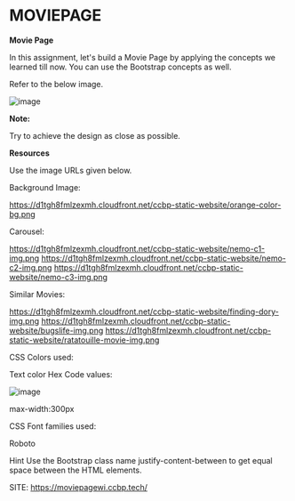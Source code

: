 # MOVIEPAGE

**Movie Page**

In this assignment, let's build a Movie Page by applying the concepts we learned till now. You can use the Bootstrap concepts as well.



Refer to the below image.


![image](https://github.com/P-Joel-Prakash/Websiteintegration-MOVIEPAGE/assets/135586760/1d1ee043-8fce-40a7-af31-69dde68dacfd)


**Note:**

Try to achieve the design as close as possible.

**Resources**

Use the image URLs given below.

Background Image:

https://d1tgh8fmlzexmh.cloudfront.net/ccbp-static-website/orange-color-bg.png


Carousel:

https://d1tgh8fmlzexmh.cloudfront.net/ccbp-static-website/nemo-c1-img.png
https://d1tgh8fmlzexmh.cloudfront.net/ccbp-static-website/nemo-c2-img.png
https://d1tgh8fmlzexmh.cloudfront.net/ccbp-static-website/nemo-c3-img.png


Similar Movies:

https://d1tgh8fmlzexmh.cloudfront.net/ccbp-static-website/finding-dory-img.png
https://d1tgh8fmlzexmh.cloudfront.net/ccbp-static-website/bugslife-img.png
https://d1tgh8fmlzexmh.cloudfront.net/ccbp-static-website/ratatouille-movie-img.png


CSS Colors used:

Text color Hex Code values:

![image](https://github.com/P-Joel-Prakash/Websiteintegration-MOVIEPAGE/assets/135586760/7c3df301-330f-45c9-8c9f-cb246d8744f8)



max-width:300px



CSS Font families used:

Roboto


Hint
Use the Bootstrap class name justify-content-between to get equal space between the HTML elements.

SITE: https://moviepagewi.ccbp.tech/
